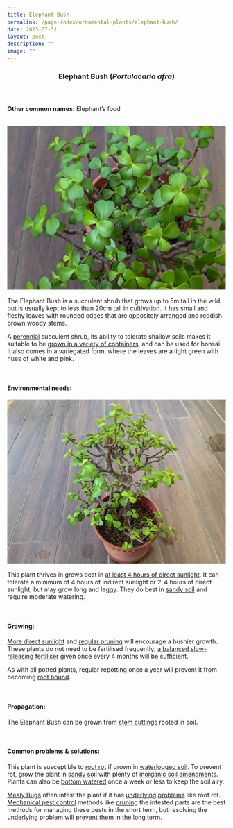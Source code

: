 ```yaml
---
title: Elephant Bush
permalink: /page-index/ornamental-plants/elephant-bush/
date: 2023-07-31
layout: post
description: ""
image: ""
---
```

<header> 
	<h3>Elephant Bush (<em>Portulacaria afra</em>)</h3> 
</header> 
 
<section> 
	<p><strong>Other common names:</strong> Elephant’s food</p> 
	<br> 
</section> 
 
<section>
	<img title="Elephant bush leaves. Photo by Jacqueline Chua." src="/images/Plants/elephantsfood%20(2)_jacquelinechua.jpg">
	<p>The Elephant Bush is a succulent shrub that grows up to 5m tall in the wild, but is usually kept to less than 20cm tall in cultivation. It has small and fleshy leaves with rounded edges that are oppositely arranged and reddish brown woody stems.</p>
	<p>A <a href="/learn-more-about-gardening/glossary/#p">perennial</a> succulent shrub, its ability to tolerate shallow soils makes it suitable to be <a href="/page-index/horticulture-techniques/planting-in-containers/">grown in a variety of containers</a>, and can be used for bonsai. It also comes in a variegated form, where the leaves are a light green with hues of white and pink.</p>
	 <br> 
</section> 
 
<section> 
  <h4>Environmental needs:</h4> 
	<img title="Elephant bush growing in a pot. Photo by Jacqueline Chua." src="/images/Plants/elephantsfood%20(1)_jacquelinechua.jpg">
  <p>This plant thrives in grows best in <a href="/page-index/horticulture-techniques/gauging-light/">at least 4 hours of direct sunlight</a>. It can tolerate a minimum of 4 hours of indirect sunlight or 2-4 hours of direct sunlight, but may grow long and leggy. They do best in <a href="/page-index/horticulture-techniques/soil/">sandy soil</a> and require moderate watering.</p> 
	<br>
</section>

<section> 
  <h4>Growing:</h4> 
	<p><a href="/page-index/horticulture-techniques/gauging-light/">More direct sunlight</a> and <a href="/page-index/horticulture-techniques/pruning/">regular pruning</a> will encourage a bushier growth. These plants do not need to be fertilised frequently; <a href="/page-index/horticulture-techniques/fertilising/">a balanced slow-releasing fertiliser</a> given once every 4 months will be sufficient.</p> 
			<p>As with all potted plants, regular repotting once a year will prevent it from becoming <a href="/page-index/plant-problems/root-bound/">root bound</a>.</p> 
	<br> 
</section> 

<section> 
  <h4>Propagation:</h4> 
	<p>The Elephant Bush can be grown from <a href="/page-index/horticulture-techniques/propagating-by-cuttings/">stem cuttings</a> rooted in soil.</p> 
	<br> 
</section> 
 
<section> 
  <h4>Common problems &amp; solutions:</h4> 
	<p>This plant is susceptible to <a href="/page-index/plant-problems/root-rot/">root rot</a> if grown in <a href="/page-index/plant-problems/waterlogging/">waterlogged soil</a>. To prevent rot, grow the plant in <a href="/page-index/horticulture-techniques/soil/">sandy soil</a> with plenty of <a href="/page-index/horticulture-techniques/soil-amendments/">inorganic soil amendments</a>. Plants can also be <a href="/page-index/horticulture-techniques/bottom-watering/">bottom watered</a> once a week or less to keep the soil airy.</p>
	<p><a href="/page-index/pests/mealy-bugs/">Mealy Bugs</a> often infest the plant if it has <a href="/learn-more-about-gardening/plant-problems/">underlying problems</a> like root rot. <a href="/horticulture-techniques/pest-control/">Mechanical pest control</a> methods like <a href="/page-index/horticulture-techniques/pruning/">pruning</a> the infested parts are the best methods for managing these pests in the short term, but resolving the underlying problem will prevent them in the long term.</p>
	<br> 
</section>